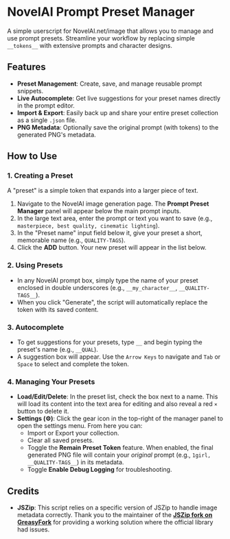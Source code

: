 # NovelAI Prompt Preset Manager

A simple userscript for NovelAI.net/image that allows you to manage and use prompt presets. Streamline your workflow by replacing simple `__tokens__` with extensive prompts and character designs.

## Features

-   **Preset Management**: Create, save, and manage reusable prompt snippets.
-   **Live Autocomplete**: Get live suggestions for your preset names directly in the prompt editor.
-   **Import & Export**: Easily back up and share your entire preset collection as a single `.json` file.
-   **PNG Metadata**: Optionally save the original prompt (with tokens) to the generated PNG's metadata.

## How to Use

### 1. Creating a Preset

A "preset" is a simple token that expands into a larger piece of text.

1.  Navigate to the NovelAI image generation page. The **Prompt Preset Manager** panel will appear below the main prompt inputs.
2.  In the large text area, enter the prompt or text you want to save (e.g., `masterpiece, best quality, cinematic lighting`).
3.  In the "Preset name" input field below it, give your preset a short, memorable name (e.g., `QUALITY-TAGS`).
4.  Click the **ADD** button. Your new preset will appear in the list below.

### 2. Using Presets

-   In any NovelAI prompt box, simply type the name of your preset enclosed in double underscores (e.g., `__my_character__`, `__QUALITY-TAGS__`).
-   When you click "Generate", the script will automatically replace the token with its saved content.

### 3. Autocomplete

-   To get suggestions for your presets, type `__` and begin typing the preset's name (e.g., `__QUAL`).
-   A suggestion box will appear. Use the `Arrow Keys` to navigate and `Tab` or `Space` to select and complete the token.

### 4. Managing Your Presets

-   **Load/Edit/Delete**: In the preset list, check the box next to a name. This will load its content into the text area for editing and also reveal a red `×` button to delete it.
-   **Settings (⚙️)**: Click the gear icon in the top-right of the manager panel to open the settings menu. From here you can:
    -   Import or Export your collection.
    -   Clear all saved presets.
    -   Toggle the **Remain Preset Token** feature. When enabled, the final generated PNG file will contain your *original* prompt (e.g., `1girl, __QUALITY-TAGS__`) in its metadata.
    -   Toggle **Enable Debug Logging** for troubleshooting.

## Credits

-   **JSZip**: This script relies on a specific version of JSZip to handle image metadata correctly. Thank you to the maintainer of the **[JSZip fork on GreasyFork](https://greasyfork.org/en/scripts/473358-jszip)** for providing a working solution where the official library had issues.